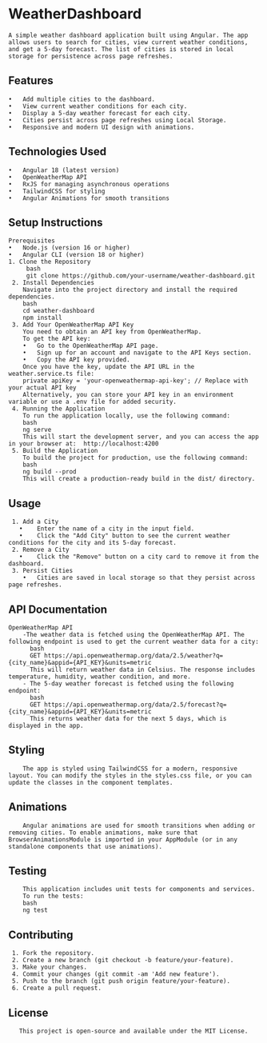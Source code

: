 # WeatherDashboard
    A simple weather dashboard application built using Angular. The app allows users to search for cities, view current weather conditions, and get a 5-day forecast. The list of cities is stored in local storage for persistence across page refreshes.
## Features
    •	Add multiple cities to the dashboard.
    •	View current weather conditions for each city.
    •	Display a 5-day weather forecast for each city.
    •	Cities persist across page refreshes using Local Storage.
    •	Responsive and modern UI design with animations.
## Technologies Used
    •	Angular 18 (latest version)
    •	OpenWeatherMap API
    •	RxJS for managing asynchronous operations
    •	TailwindCSS for styling
    •	Angular Animations for smooth transitions
## Setup Instructions
    Prerequisites
    •	Node.js (version 16 or higher)
    •	Angular CLI (version 18 or higher)
    1. Clone the Repository
         bash
         git clone https://github.com/your-username/weather-dashboard.git
     2. Install Dependencies
        Navigate into the project directory and install the required dependencies.
        bash
        cd weather-dashboard
        npm install
     3. Add Your OpenWeatherMap API Key
        You need to obtain an API key from OpenWeatherMap.
        To get the API key:
        •	Go to the OpenWeatherMap API page.
        •	Sign up for an account and navigate to the API Keys section.
        •	Copy the API key provided.
        Once you have the key, update the API URL in the weather.service.ts file:
        private apiKey = 'your-openweathermap-api-key'; // Replace with your actual API key
        Alternatively, you can store your API key in an environment variable or use a .env file for added security.
     4. Running the Application
        To run the application locally, use the following command:
        bash
        ng serve
        This will start the development server, and you can access the app in your browser at:  http://localhost:4200
     5. Build the Application
        To build the project for production, use the following command:
        bash
        ng build --prod
        This will create a production-ready build in the dist/ directory.
## Usage
     1. Add a City
       •	Enter the name of a city in the input field.
       •	Click the "Add City" button to see the current weather conditions for the city and its 5-day forecast.
     2. Remove a City
       •	Click the "Remove" button on a city card to remove it from the dashboard.
     3. Persist Cities
        •	Cities are saved in local storage so that they persist across page refreshes.
## API Documentation
    OpenWeatherMap API
        -The weather data is fetched using the OpenWeatherMap API. The following endpoint is used to get the current weather data for a city:
          bash
          GET https://api.openweathermap.org/data/2.5/weather?q={city_name}&appid={API_KEY}&units=metric
          This will return weather data in Celsius. The response includes temperature, humidity, weather condition, and more.
        - The 5-day weather forecast is fetched using the following endpoint:
          bash
          GET https://api.openweathermap.org/data/2.5/forecast?q={city_name}&appid={API_KEY}&units=metric
          This returns weather data for the next 5 days, which is displayed in the app.
## Styling
        The app is styled using TailwindCSS for a modern, responsive layout. You can modify the styles in the styles.css file, or you can update the classes in the component templates.
## Animations
        Angular animations are used for smooth transitions when adding or removing cities. To enable animations, make sure that BrowserAnimationsModule is imported in your AppModule (or in any standalone components that use animations).
## Testing
        This application includes unit tests for components and services.
        To run the tests:
        bash
        ng test
## Contributing
     1.	Fork the repository.
     2.	Create a new branch (git checkout -b feature/your-feature).
     3.	Make your changes.
     4.	Commit your changes (git commit -am 'Add new feature').
     5.	Push to the branch (git push origin feature/your-feature).
     6.	Create a pull request.
## License
       This project is open-source and available under the MIT License.

